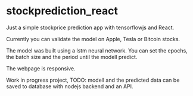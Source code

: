 # stockprediction_react

Just a simple stockprice prediction app with tensorflowjs and React.

Currently you can validate the model on Apple, Tesla or Bitcoin stocks.

The model was built using a lstm neural network. You can set the epochs, the batch size and the period until the modell predict.

The webpage is responsive. 

Work in progress project, TODO: modell and the predicted data can be saved to database with nodejs backend and an API.
